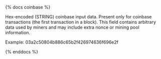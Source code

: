 {% docs coinbase %}

Hex-encoded (STRING) coinbase input data. Present only for coinbase transactions (the first transaction in a block). This field contains arbitrary data used by miners and may include extra nonce or mining pool information.

Example: 03a2c50804b886c65b2f426974636f696e2f

{% enddocs %}
